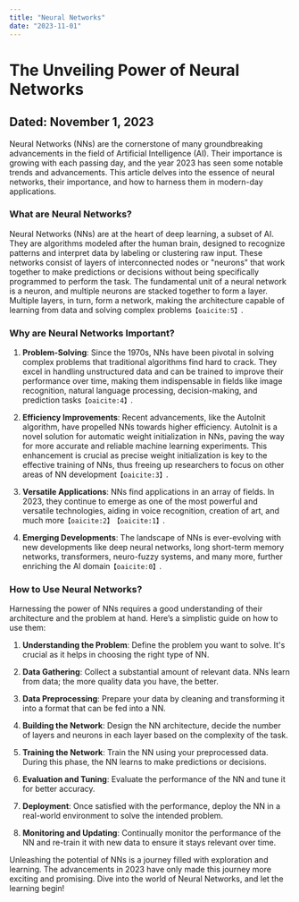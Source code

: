 ```yaml
---
title: "Neural Networks"
date: "2023-11-01"
---
```


# The Unveiling Power of Neural Networks

## Dated: November 1, 2023

Neural Networks (NNs) are the cornerstone of many groundbreaking advancements in the field of Artificial Intelligence (AI). Their importance is growing with each passing day, and the year 2023 has seen some notable trends and advancements. This article delves into the essence of neural networks, their importance, and how to harness them in modern-day applications.

### What are Neural Networks?

Neural Networks (NNs) are at the heart of deep learning, a subset of AI. They are algorithms modeled after the human brain, designed to recognize patterns and interpret data by labeling or clustering raw input. These networks consist of layers of interconnected nodes or "neurons" that work together to make predictions or decisions without being specifically programmed to perform the task. The fundamental unit of a neural network is a neuron, and multiple neurons are stacked together to form a layer. Multiple layers, in turn, form a network, making the architecture capable of learning from data and solving complex problems&#8203;``【oaicite:5】``&#8203;.

### Why are Neural Networks Important?

1. **Problem-Solving**: Since the 1970s, NNs have been pivotal in solving complex problems that traditional algorithms find hard to crack. They excel in handling unstructured data and can be trained to improve their performance over time, making them indispensable in fields like image recognition, natural language processing, decision-making, and prediction tasks&#8203;``【oaicite:4】``&#8203;.

2. **Efficiency Improvements**: Recent advancements, like the AutoInit algorithm, have propelled NNs towards higher efficiency. AutoInit is a novel solution for automatic weight initialization in NNs, paving the way for more accurate and reliable machine learning experiments. This enhancement is crucial as precise weight initialization is key to the effective training of NNs, thus freeing up researchers to focus on other areas of NN development&#8203;``【oaicite:3】``&#8203;.

3. **Versatile Applications**: NNs find applications in an array of fields. In 2023, they continue to emerge as one of the most powerful and versatile technologies, aiding in voice recognition, creation of art, and much more&#8203;``【oaicite:2】``&#8203;&#8203;``【oaicite:1】``&#8203;.

4. **Emerging Developments**: The landscape of NNs is ever-evolving with new developments like deep neural networks, long short-term memory networks, transformers, neuro-fuzzy systems, and many more, further enriching the AI domain&#8203;``【oaicite:0】``&#8203;.

### How to Use Neural Networks?

Harnessing the power of NNs requires a good understanding of their architecture and the problem at hand. Here’s a simplistic guide on how to use them:

1. **Understanding the Problem**: Define the problem you want to solve. It's crucial as it helps in choosing the right type of NN.

2. **Data Gathering**: Collect a substantial amount of relevant data. NNs learn from data; the more quality data you have, the better.

3. **Data Preprocessing**: Prepare your data by cleaning and transforming it into a format that can be fed into a NN.

4. **Building the Network**: Design the NN architecture, decide the number of layers and neurons in each layer based on the complexity of the task.

5. **Training the Network**: Train the NN using your preprocessed data. During this phase, the NN learns to make predictions or decisions.

6. **Evaluation and Tuning**: Evaluate the performance of the NN and tune it for better accuracy.

7. **Deployment**: Once satisfied with the performance, deploy the NN in a real-world environment to solve the intended problem.

8. **Monitoring and Updating**: Continually monitor the performance of the NN and re-train it with new data to ensure it stays relevant over time.

Unleashing the potential of NNs is a journey filled with exploration and learning. The advancements in 2023 have only made this journey more exciting and promising. Dive into the world of Neural Networks, and let the learning begin!

